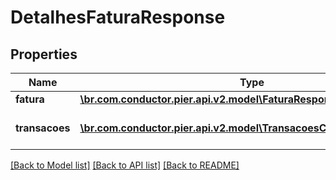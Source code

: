 # DetalhesFaturaResponse

## Properties
Name | Type | Description | Notes
------------ | ------------- | ------------- | -------------
**fatura** | [**\br.com.conductor.pier.api.v2.model\FaturaResponse**](FaturaResponse.md) | Apresenta os detalhes da fatura | [optional] 
**transacoes** | [**\br.com.conductor.pier.api.v2.model\TransacoesCorrentesResponse[]**](TransacoesCorrentesResponse.md) | Apresenta as transa\u00C3\u00A7\u00C3\u00B5es relacionadas a fatura. | [optional] 

[[Back to Model list]](../README.md#documentation-for-models) [[Back to API list]](../README.md#documentation-for-api-endpoints) [[Back to README]](../README.md)


